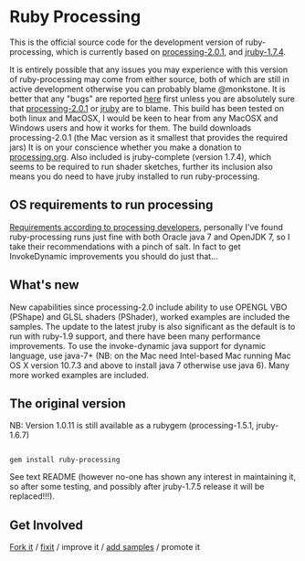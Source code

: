 Ruby Processing
==========


This is the official source code for the development version of ruby-processing, which is currently based on [processing-2.0.1](https://processing.org/download/), and [jruby-1.7.4](http://www.jruby.org/).  

It is entirely possible that any issues you may experience with this version of ruby-processing may come from either source, both of which are still in active development otherwise you can probably blame @monkstone.  It is better that any "bugs" are reported [here](https://github.com/jashkenas/ruby-processing/issues?direction=desc&sort=created&state=open) first unless you are absolutely sure that [processing-2.0.1](https://github.com/processing/processing/issues) or [jruby](https://github.com/jruby/jruby/issues?state=open) are to blame.  This build has been tested on both linux and MacOSX, I would be keen to hear from any MacOSX and Windows users and how it works for them. The build downloads processing-2.0.1 (the Mac version as it smallest that provides the required jars) It is on your conscience whether you make a donation to [processing.org](http://processing.org/foundation/). Also included is jruby-complete (version 1.7.4), which seems to be required to run shader sketches, further its inclusion also means you do need to have jruby installed to run ruby-processing.

OS requirements to run processing
------------------------------------

[Requirements according to processing developers](http://wiki.processing.org/w/Supported_Platforms), personally I've found ruby-processing runs just fine with both Oracle java 7 and OpenJDK 7, so I take their recommendations with a pinch of salt. In fact to get InvokeDynamic improvements you should do just that...

What's new
----------------

New capabilities since processing-2.0 include ability to use OPENGL VBO (PShape) and GLSL shaders (PShader), worked examples are included the samples. The update to the latest jruby is also significant as the default is to run with ruby-1.9 support, and there have been many performance improvements. To use the invoke-dynamic java support for dynamic language, use java-7+ (NB: on the Mac need Intel-based Mac running Mac OS X version 10.7.3 and above to install java 7 otherwise use java 6). Many more worked examples are included.

The original version
--------------------------- 

NB: Version 1.0.11 is still available as a rubygem (processing-1.5.1, jruby-1.6.7)
<pre><code>
gem install ruby-processing
</pre></code>
See text README (however no-one has shown any interest in maintaining it, so after some testing, and possibly after jruby-1.7.5 release it will be replaced!!!).

Get Involved
------------------
[Fork it](https://help.github.com/articles/fork-a-repo) / [fixit](https://github.com/jruby/jruby/issues?state=open) / improve it / [add samples](https://github.com/jashkenas/ruby-processing/tree/master/samples) / promote it

